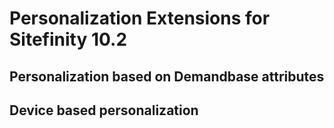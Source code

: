 # Personalization Extensions for Sitefinity 10.2

## Personalization based on Demandbase attributes

## Device based personalization
